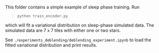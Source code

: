 This folder contains a simple example of sleep phase training. Run 

> `python train_encoder.py`

which will fit a variational distribution on sleep-phase simulated data. 
The simulated data are 7 x 7 tiles with either one or two stars.

See `./experiments_deblending/deblending_experiment.ipynb` to load the fitted variational distribution and print results. 
